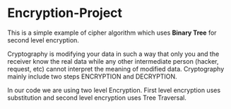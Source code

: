 # Encryption-Project

This is a simple example of cipher algorithm which uses **Binary Tree** for second level encryption.

Cryptography is modifying your data in such a way that only you and the receiver know the real data while any other intermediate person (hacker, request, etc) cannot interpret the meaning of modified data. Cryptography mainly include two steps ENCRYPTION and DECRYPTION.

In our code we are using two level Encryption. First level encryption uses substitution and second level encryption uses Tree Traversal.
